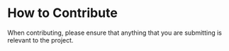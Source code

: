 # How to Contribute 

When contributing, please ensure that anything that you are submitting is relevant to the project.
